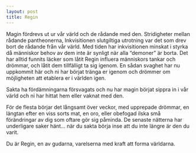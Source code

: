 ```yaml
---
layout: post
title: Regin
---
```


Magin fördrevs ut ur vår värld och de rådande med den. Stridigheter mellan rådande pantheonerna, Inkvisitionen slutgiltiga utrotning var det som drev bort de rådande från vår värld. Med tiden har inkvisitionen minskat i styrka då människor behov av dem inte är synligt när alla “demoner” är borta. Det har alltid funnits läcker som låtit Regin influera människors tankar och drömmar, och låtit dem tillfälligt ta sig igenom. En sådan svaghet har nu uppkommit här och ni har börjat tränga er igenom och drömmer om möjligheten att etablera er i världen igen.

Sakta ha fördämningarna försvagats och nu har magin börjat sippra in i vår värld och ni har hittat hem eller vaknat med den.

För de flesta börjar det långsamt över veckor, med upprepade drömmar, en längtan efter en viss sorts mat, en oro, eller obefogad ilska små förändringar av dig som oftare gör sig påminda. De senaste nätterna har underligare saker hänt… när du sakta börja inse att du inte längre är den du varit.

Du är Regin, en av gudarna, varelserna med kraft att forma världarna. 
